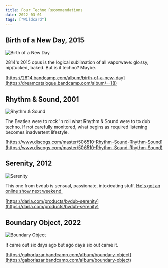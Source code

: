 ```yaml
---
title: Four Techno Recommendations
date: 2022-03-01
tags: ["Wildcard"]
---
```


## Birth of a New Day, 2015

![Birth of a New Day](/rm_ation/images/birth-of-a-new-day.jpg)

2814's 2015 opus is the logical sublimation of all vaporwave: glossy, nip/tucked, baked. But is it techno? Maybe.<!--x-->

[https://2814.bandcamp.com/album/birth-of-a-new-day](https://dreamcatalogue.bandcamp.com/album/--18)

## Rhythm & Sound, 2001

![Rhythm & Sound](/rm_ation/images/rhythm-and-sound.jpg)

The Beatles were to rock 'n roll what Rhythm & Sound were to to dub techno. If not carefully monitored, what begins as required listening becomes inadvertent lifestyle.

[https://www.discogs.com/master/506510-Rhythm-Sound-Rhythm-Sound](https://www.discogs.com/master/506510-Rhythm-Sound-Rhythm-Sound)

## Serenity, 2012

![Serenity](/rm_ation/images/serenity.jpg)

This one from bvdub is sensual, passionate, intoxicating stuff. [He's got an online show next weekend.](https://bvdub.bandcamp.com/merch/thirteen-trips-around-the-sky-a-live-reinterpretation-of-we-were-the-sun?from=NORTHERN_INFORMATION)

[https://darla.com/products/bvdub-serenity](https://darla.com/products/bvdub-serenity)

## Boundary Object, 2022

![Boundary Object](/rm_ation/images/boundary-object.jpg)

It came out six days ago but ago days six out came it.

[https://gaborlazar.bandcamp.com/album/boundary-object](https://gaborlazar.bandcamp.com/album/boundary-object)
